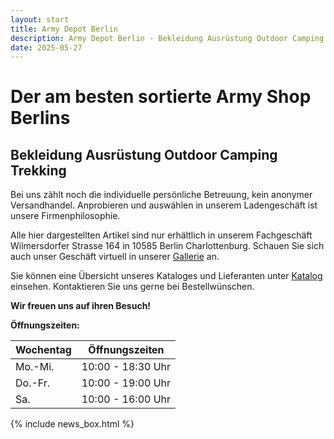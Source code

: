 ```yaml
---
layout: start
title: Army Depot Berlin
description: Army Depot Berlin - Bekleidung Ausrüstung Outdoor Camping Trekking Militär
date: 2025-05-27
---
```

# Der am besten sortierte Army Shop Berlins

## Bekleidung Ausrüstung Outdoor Camping Trekking

Bei uns zählt noch die individuelle persönliche Betreuung, kein anonymer Versandhandel. Anprobieren und auswählen in unserem Ladengeschäft ist unsere Firmenphilosophie.

Alle hier dargestellten Artikel sind nur erhältlich in unserem Fachgeschäft Wilmersdorfer Strasse 164 in 10585 Berlin Charlottenburg. Schauen Sie sich auch unser Geschäft virtuell in unserer [Gallerie](./gallerie/) an.

Sie können eine Übersicht unseres Kataloges und Lieferanten unter [Katalog](./katalog/) einsehen. Kontaktieren Sie uns gerne bei Bestellwünschen.

**Wir freuen uns auf ihren Besuch!**

<!-- ### Zu unseren Lieferanten:

![Shop Außenansicht](/assets/images/shop-outside.jpg)
![Shop Innenansicht](/assets/images/shop-inside.jpg) -->

<!-- ## Kontakt

**Army Depot Berlin**  
Inhaber:  
Thi Lien Trang  
Wilmersdorfer Strasse 164  
10585 Berlin Charlottenburg  
[kontakt@armydepotberlin.de](mailto:kontakt@armydepotberlin.de)
Tel.: (030) 342 74 51  
Fax: (030) 342 70 33   -->

**Öffnungszeiten:**  

| Wochentag | Öffnungszeiten    |
| --------- | ----------------- |
| Mo.-Mi.   | 10:00 - 18:30 Uhr |
| Do.-Fr.   | 10:00 - 19:00 Uhr |
| Sa.       | 10:00 - 16:00 Uhr |

{% include news_box.html %}
